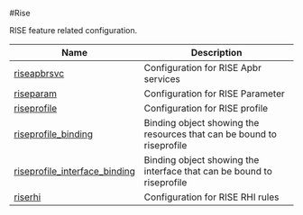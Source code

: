 #Rise

RISE feature related configuration.


<table><thead><tr><th>Name</th><th>Description</th></tr></thead><tbody><tr><td><a href=".././riseapbrsvc/riseapbrsvc/">riseapbrsvc</a></td><td>Configuration for RISE Apbr services</td></tr><tr><td><a href=".././riseparam/riseparam/">riseparam</a></td><td>Configuration for RISE Parameter</td></tr><tr><td><a href=".././riseprofile/riseprofile/">riseprofile</a></td><td>Configuration for RISE profile</td></tr><tr><td><a href=".././riseprofile_binding/riseprofile_binding/">riseprofile_binding</a></td><td>Binding object showing the resources that can be bound to riseprofile</td></tr><tr><td><a href=".././riseprofile_interface_binding/riseprofile_interface_binding/">riseprofile_interface_binding</a></td><td>Binding object showing the interface that can be bound to riseprofile</td></tr><tr><td><a href=".././riserhi/riserhi/">riserhi</a></td><td>Configuration for RISE RHI rules</td></tr></tbody></table>
